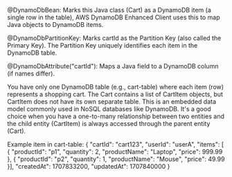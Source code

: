 @DynamoDbBean: Marks this Java class (Cart) as a DynamoDB item (a single row in the table), AWS DynamoDB Enhanced Client uses this to map Java objects to DynamoDB items.

@DynamoDbPartitionKey: Marks cartId as the Partition Key (also called the Primary Key).
The Partition Key uniquely identifies each item in the DynamoDB table.

@DynamoDbAttribute("cartId"): Maps a Java field to a DynamoDB column (if names differ).


You have only one DynamoDB table (e.g., cart-table) where each item (row) represents a shopping cart. The Cart contains a list of CartItem objects, but CartItem does not have its own separate table.
This is an embedded data model commonly used in NoSQL databases like DynamoDB. It's a good choice when you have a one-to-many relationship between two entities and the child entity (CartItem) is always accessed through the parent entity (Cart).

Example item in cart-table:
{
"cartId": "cart123",
"userId": "userA",
"items": [
    {
    "productId": "p1",
    "quantity": 2,
    "productName": "Laptop",
    "price": 999.99
    },
    {
    "productId": "p2",
    "quantity": 1,
    "productName": "Mouse",
    "price": 49.99
    }],
"createdAt": 1707833200,
"updatedAt": 1707840000
}
